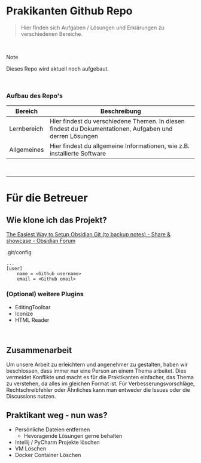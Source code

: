 # Prakikanten Github Repo
> Hier finden sich Aufgaben / Lösungen und Erklärungen zu verschiedenen Bereiche.

<br/>

> [!NOTE]
> Dieses Repo wird aktuell noch aufgebaut. 

<br/>

### Aufbau des Repo's
| Bereich | Beschreibung |
| --- | --- |
| Lernbereich | Hier findest du verschiedene Themen. In diesen findest du Dokumentationen, Aufgaben und derren Lösungen |
| Allgemeines | Hier findest du allgemeine Informationen, wie z.B. installierte Software |

<br/>

---
# Für die Betreuer
## Wie klone ich das Projekt?
[The Easiest Way to Setup Obsidian Git (to backup notes) - Share & showcase - Obsidian Forum](https://forum.obsidian.md/t/the-easiest-way-to-setup-obsidian-git-to-backup-notes/51429)

.git/config
```
...
[user]
    name = <Github username>
    email = <Github email>
```

### (Optional) weitere Plugins
- EditingToolbar
- Iconize
- HTML Reader

<br/>

## Zusammenarbeit
Um unsere Arbeit zu erleichtern und angenehmer zu gestalten, haben wir beschlossen, dass immer nur eine Person an einem Thema arbeitet. Dies vermeidet Konflikte und macht es für die Praktikanten einfacher, das Thema zu verstehen, da alles im gleichen Format ist.
Für Verbesserungsvorschläge, Rechtschreibfehler oder Ähnliches kann man entweder die Issues oder die Discussions nutzen. 

## Praktikant weg - nun was?
- Persönliche Dateien entfernen
  - Hevoragende Lösungen gerne behalten
- Intellij / PyCharm Projekte löschen
- VM Löschen
- Docker Container Löschen
